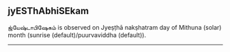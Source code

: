 ## jyESThAbhiSEkam
ஜ்யேஷ்டாபிஷேகம் is observed on Jyeṣṭhā nakṣhatram day of Mithuna (solar) month (sunrise (default)/puurvaviddha (default)).



---
